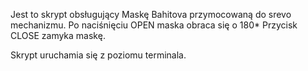 Jest to skrypt obsługujący Maskę Bahitova przymocowaną do srevo mechanizmu.
Po naciśnięciu OPEN maska obraca się o 180*
Przycisk CLOSE zamyka maskę.

Skrypt uruchamia się z poziomu terminala.
